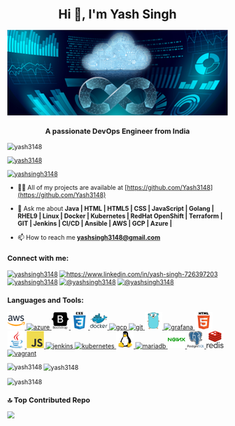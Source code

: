 <h1 align="center">Hi 👋, I'm Yash Singh</h1>
<div align="center"><img src="YS07.jpg"></div>
<h3 align="center">A passionate DevOps Engineer from India</h3>

<p align="left"> <img src="https://komarev.com/ghpvc/?username=yash3148&label=Profile%20views&color=0e75b6&style=flat" alt="yash3148" /> </p>

<p align="left"> <a href="https://github.com/ryo-ma/github-profile-trophy"><img src="https://github-profile-trophy.vercel.app/?username=yash3148" alt="yash3148" /></a> </p>

<p align="left"> <a href="https://twitter.com/yashsingh3148" target="blank"><img src="https://img.shields.io/twitter/follow/yashsingh3148?logo=twitter&style=for-the-badge" alt="yashsingh3148" /></a> </p>

- 👨‍💻 All of my projects are available at [https://github.com/Yash3148](https://github.com/Yash3148)

- 💬 Ask me about **Java | HTML | HTML5 | CSS | JavaScript | Golang | RHEL9 | Linux | Docker | Kubernetes | RedHat OpenShift | Terraform | GIT | Jenkins | CI/CD | Ansible | AWS | GCP | Azure |**

- 📫 How to reach me **yashsingh3148@gmail.com**

<h3 align="left">Connect with me:</h3>
<p align="left">
<a href="https://twitter.com/yashsingh3148" target="blank"><img align="center" src="https://raw.githubusercontent.com/rahuldkjain/github-profile-readme-generator/master/src/images/icons/Social/twitter.svg" alt="yashsingh3148" height="30" width="40" /></a>
<a href="https://linkedin.com/in/https://www.linkedin.com/in/yash-singh-726397203" target="blank"><img align="center" src="https://raw.githubusercontent.com/rahuldkjain/github-profile-readme-generator/master/src/images/icons/Social/linked-in-alt.svg" alt="https://www.linkedin.com/in/yash-singh-726397203" height="30" width="40" /></a>
<a href="https://instagram.com/yashsingh3148" target="blank"><img align="center" src="https://raw.githubusercontent.com/rahuldkjain/github-profile-readme-generator/master/src/images/icons/Social/instagram.svg" alt="yashsingh3148" height="30" width="40" /></a>
<a href="https://www.hackerrank.com/@yashsingh3148" target="blank"><img align="center" src="https://raw.githubusercontent.com/rahuldkjain/github-profile-readme-generator/master/src/images/icons/Social/hackerrank.svg" alt="@yashsingh3148" height="30" width="40" /></a>
<a href="https://www.leetcode.com/@yashsingh3148" target="blank"><img align="center" src="https://raw.githubusercontent.com/rahuldkjain/github-profile-readme-generator/master/src/images/icons/Social/leet-code.svg" alt="@yashsingh3148" height="30" width="40" /></a>
</p>

<h3 align="left">Languages and Tools:</h3>
<p align="left"> <a href="https://aws.amazon.com" target="_blank" rel="noreferrer"> <img src="https://raw.githubusercontent.com/devicons/devicon/master/icons/amazonwebservices/amazonwebservices-original-wordmark.svg" alt="aws" width="40" height="40"/> </a> <a href="https://azure.microsoft.com/en-in/" target="_blank" rel="noreferrer"> <img src="https://www.vectorlogo.zone/logos/microsoft_azure/microsoft_azure-icon.svg" alt="azure" width="40" height="40"/> </a> <a href="https://getbootstrap.com" target="_blank" rel="noreferrer"> <img src="https://raw.githubusercontent.com/devicons/devicon/master/icons/bootstrap/bootstrap-plain-wordmark.svg" alt="bootstrap" width="40" height="40"/> </a> <a href="https://www.w3schools.com/css/" target="_blank" rel="noreferrer"> <img src="https://raw.githubusercontent.com/devicons/devicon/master/icons/css3/css3-original-wordmark.svg" alt="css3" width="40" height="40"/> </a> <a href="https://www.docker.com/" target="_blank" rel="noreferrer"> <img src="https://raw.githubusercontent.com/devicons/devicon/master/icons/docker/docker-original-wordmark.svg" alt="docker" width="40" height="40"/> </a> <a href="https://cloud.google.com" target="_blank" rel="noreferrer"> <img src="https://www.vectorlogo.zone/logos/google_cloud/google_cloud-icon.svg" alt="gcp" width="40" height="40"/> </a> <a href="https://git-scm.com/" target="_blank" rel="noreferrer"> <img src="https://www.vectorlogo.zone/logos/git-scm/git-scm-icon.svg" alt="git" width="40" height="40"/> </a> <a href="https://golang.org" target="_blank" rel="noreferrer"> <img src="https://raw.githubusercontent.com/devicons/devicon/master/icons/go/go-original.svg" alt="go" width="40" height="40"/> </a> <a href="https://grafana.com" target="_blank" rel="noreferrer"> <img src="https://www.vectorlogo.zone/logos/grafana/grafana-icon.svg" alt="grafana" width="40" height="40"/> </a> <a href="https://www.w3.org/html/" target="_blank" rel="noreferrer"> <img src="https://raw.githubusercontent.com/devicons/devicon/master/icons/html5/html5-original-wordmark.svg" alt="html5" width="40" height="40"/> </a> <a href="https://www.java.com" target="_blank" rel="noreferrer"> <img src="https://raw.githubusercontent.com/devicons/devicon/master/icons/java/java-original.svg" alt="java" width="40" height="40"/> </a> <a href="https://developer.mozilla.org/en-US/docs/Web/JavaScript" target="_blank" rel="noreferrer"> <img src="https://raw.githubusercontent.com/devicons/devicon/master/icons/javascript/javascript-original.svg" alt="javascript" width="40" height="40"/> </a> <a href="https://www.jenkins.io" target="_blank" rel="noreferrer"> <img src="https://www.vectorlogo.zone/logos/jenkins/jenkins-icon.svg" alt="jenkins" width="40" height="40"/> </a> <a href="https://kubernetes.io" target="_blank" rel="noreferrer"> <img src="https://www.vectorlogo.zone/logos/kubernetes/kubernetes-icon.svg" alt="kubernetes" width="40" height="40"/> </a> <a href="https://www.linux.org/" target="_blank" rel="noreferrer"> <img src="https://raw.githubusercontent.com/devicons/devicon/master/icons/linux/linux-original.svg" alt="linux" width="40" height="40"/> </a> <a href="https://mariadb.org/" target="_blank" rel="noreferrer"> <img src="https://www.vectorlogo.zone/logos/mariadb/mariadb-icon.svg" alt="mariadb" width="40" height="40"/> </a> <a href="https://www.nginx.com" target="_blank" rel="noreferrer"> <img src="https://raw.githubusercontent.com/devicons/devicon/master/icons/nginx/nginx-original.svg" alt="nginx" width="40" height="40"/> </a> <a href="https://www.postgresql.org" target="_blank" rel="noreferrer"> <img src="https://raw.githubusercontent.com/devicons/devicon/master/icons/postgresql/postgresql-original-wordmark.svg" alt="postgresql" width="40" height="40"/> </a> <a href="https://redis.io" target="_blank" rel="noreferrer"> <img src="https://raw.githubusercontent.com/devicons/devicon/master/icons/redis/redis-original-wordmark.svg" alt="redis" width="40" height="40"/> </a> <a href="https://www.vagrantup.com/" target="_blank" rel="noreferrer"> <img src="https://www.vectorlogo.zone/logos/vagrantup/vagrantup-icon.svg" alt="vagrant" width="40" height="40"/> </a> </p>

<p><img align="left" src="https://github-readme-stats.vercel.app/api/top-langs?username=yash3148&show_icons=true&locale=en&layout=compact&theme=tokyonight" alt="yash3148" /></p>

<p>&nbsp;<img align="center" src="https://github-readme-stats.vercel.app/api?username=yash3148&show_icons=true&locale=en&layout=compact&theme=tokyonight" alt="yash3148" /></p>

<p><img align="center" src="https://github-readme-streak-stats.herokuapp.com/?user=yash3148&show_icons=true&locale=en&layout=compact&theme=tokyonight" alt="yash3148" /></p>

### 🔝 Top Contributed Repo
![](https://github-contributor-stats.vercel.app/api?username=Yash3148&limit=5&theme=flat&combine_all_yearly_contributions=true&show_icons=true&locale=en&layout=compact&theme=tokyonight)
